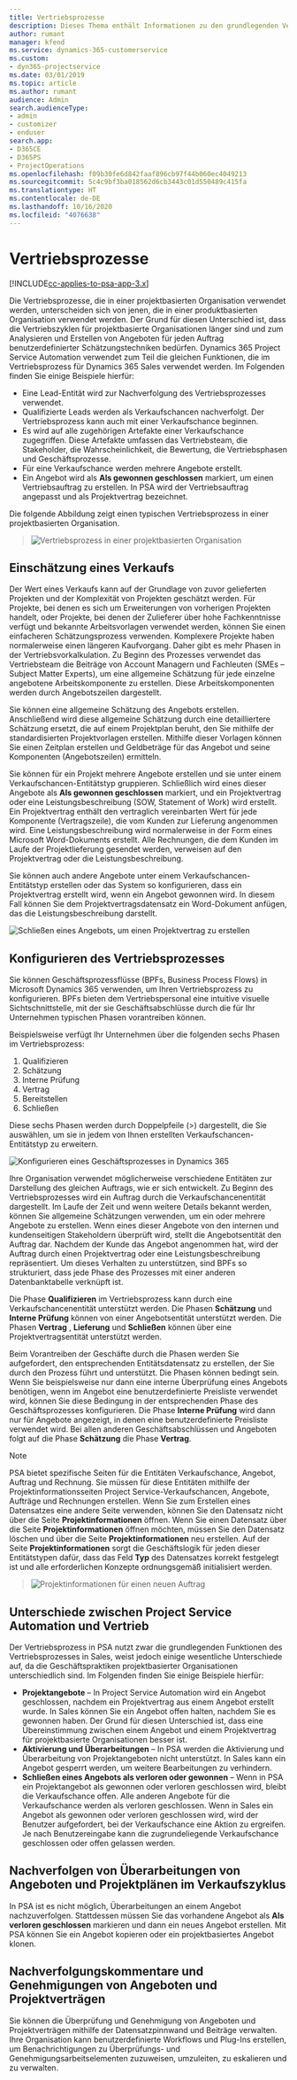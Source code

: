 ```yaml
---
title: Vertriebsprozesse
description: Dieses Thema enthält Informationen zu den grundlegenden Vertriebsprozessen.
author: rumant
manager: kfend
ms.service: dynamics-365-customerservice
ms.custom:
- dyn365-projectservice
ms.date: 03/01/2019
ms.topic: article
ms.author: rumant
audience: Admin
search.audienceType:
- admin
- customizer
- enduser
search.app:
- D365CE
- D365PS
- ProjectOperations
ms.openlocfilehash: f09b30fe6d842faaf896cb97f44b060ec4049213
ms.sourcegitcommit: 5c4c9bf3ba018562d6cb3443c01d550489c415fa
ms.translationtype: HT
ms.contentlocale: de-DE
ms.lasthandoff: 10/16/2020
ms.locfileid: "4076638"
---
```

# <a name="sales-processes"></a>Vertriebsprozesse

[!INCLUDE[cc-applies-to-psa-app-3.x](../includes/cc-applies-to-psa-app-3x.md)]

Die Vertriebsprozesse, die in einer projektbasierten Organisation verwendet werden, unterscheiden sich von jenen, die in einer produktbasierten Organisation verwendet werden. Der Grund für diesen Unterschied ist, dass die Vertriebszyklen für projektbasierte Organisationen länger sind und zum Analysieren und Erstellen von Angeboten für jeden Auftrag benutzerdefinierter Schätzungstechniken bedürfen. Dynamics 365 Project Service Automation verwendet zum Teil die gleichen Funktionen, die im Vertriebsprozess für Dynamics 365 Sales verwendet werden. Im Folgenden finden Sie einige Beispiele hierfür:

- Eine Lead-Entität wird zur Nachverfolgung des Vertriebsprozesses verwendet.
- Qualifizierte Leads werden als Verkaufschancen nachverfolgt. Der Vertriebsprozess kann auch mit einer Verkaufschance beginnen.
- Es wird auf alle zugehörigen Artefakte einer Verkaufschance zugegriffen. Diese Artefakte umfassen das Vertriebsteam, die Stakeholder, die Wahrscheinlichkeit, die Bewertung, die Vertriebsphasen und Geschäftsprozesse.
- Für eine Verkaufschance werden mehrere Angebote erstellt.
- Ein Angebot wird als **Als gewonnen geschlossen** markiert, um einen Vertriebsauftrag zu erstellen. In PSA wird der Vertriebsauftrag angepasst und als Projektvertrag bezeichnet.

Die folgende Abbildung zeigt einen typischen Vertriebsprozess in einer projektbasierten Organisation.

> ![Vertriebsprozess in einer projektbasierten Organisation](media/basic-guide-1.png)

## <a name="estimating-a-sale"></a>Einschätzung eines Verkaufs
Der Wert eines Verkaufs kann auf der Grundlage von zuvor gelieferten Projekten und der Komplexität von Projekten geschätzt werden. Für Projekte, bei denen es sich um Erweiterungen von vorherigen Projekten handelt, oder Projekte, bei denen der Zulieferer über hohe Fachkenntnisse verfügt und bekannte Arbeitsvorlagen verwendet werden, können Sie einen einfacheren Schätzungsprozess verwenden. Komplexere Projekte haben normalerweise einen längeren Kaufvorgang. Daher gibt es mehr Phasen in der Vertriebsvorkalkulation. Zu Beginn des Prozesses verwendet das Vertriebsteam die Beiträge von Account Managern und Fachleuten (SMEs – Subject Matter Experts), um eine allgemeine Schätzung für jede einzelne angebotene Arbeitskomponente zu erstellen. Diese Arbeitskomponenten werden durch Angebotszeilen dargestellt. 

Sie können eine allgemeine Schätzung des Angebots erstellen. Anschließend wird diese allgemeine Schätzung durch eine detailliertere Schätzung ersetzt, die auf einem Projektplan beruht, den Sie mithilfe der standardisierten Projektvorlagen erstellen. Mithilfe dieser Vorlagen können Sie einen Zeitplan erstellen und Geldbeträge für das Angebot und seine Komponenten (Angebotszeilen) ermitteln. 

Sie können für ein Projekt mehrere Angebote erstellen und sie unter einem Verkaufschancen-Entitätstyp gruppieren. Schließlich wird eines dieser Angebote als **Als gewonnen geschlossen** markiert, und ein Projektvertrag oder eine Leistungsbeschreibung (SOW, Statement of Work) wird erstellt. Ein Projektvertrag enthält den vertraglich vereinbarten Wert für jede Komponente (Vertragszeile), die vom Kunden zur Lieferung angenommen wird. Eine Leistungsbeschreibung wird normalerweise in der Form eines Microsoft Word-Dokuments erstellt. Alle Rechnungen, die dem Kunden im Laufe der Projektlieferung gesendet werden, verweisen auf den Projektvertrag oder die Leistungsbeschreibung.

Sie können auch andere Angebote unter einem Verkaufschancen-Entitätstyp erstellen oder das System so konfigurieren, dass ein Projektvertrag erstellt wird, wenn ein Angebot gewonnen wird. In diesem Fall können Sie dem Projektvertragsdatensatz ein Word-Dokument anfügen, das die Leistungsbeschreibung darstellt.

![Schließen eines Angebots, um einen Projektvertrag zu erstellen](media/basic-guide-2.png)

## <a name="configuring-the-sales-process"></a>Konfigurieren des Vertriebsprozesses
Sie können Geschäftsprozessflüsse (BPFs, Business Process Flows) in Microsoft Dynamics 365 verwenden, um Ihren Vertriebsprozess zu konfigurieren. BPFs bieten dem Vertriebspersonal eine intuitive visuelle Sichtschnittstelle, mit der sie Geschäftsabschlüsse durch die für Ihr Unternehmen typischen Phasen vorantreiben können.

Beispielsweise verfügt Ihr Unternehmen über die folgenden sechs Phasen im Vertriebsprozess:

1. Qualifizieren
2. Schätzung
3. Interne Prüfung
4. Vertrag
5. Bereitstellen
6. Schließen

Diese sechs Phasen werden durch Doppelpfeile (\>) dargestellt, die Sie auswählen, um sie in jedem von Ihnen erstellten Verkaufschancen-Entitätstyp zu erweitern.

![Konfigurieren eines Geschäftsprozesses in Dynamics 365](media/basic-guide-3.png)
 
Ihre Organisation verwendet möglicherweise verschiedene Entitäten zur Darstellung des gleichen Auftrags, wie er sich entwickelt. Zu Beginn des Vertriebsprozesses wird ein Auftrag durch die Verkaufschancenentität dargestellt. Im Laufe der Zeit und wenn weitere Details bekannt werden, können Sie allgemeine Schätzungen verwenden, um ein oder mehrere Angebote zu erstellen. Wenn eines dieser Angebote von den internen und kundenseitigen Stakeholdern überprüft wird, stellt die Angebotsentität den Auftrag dar. Nachdem der Kunde das Angebot angenommen hat, wird der Auftrag durch einen Projektvertrag oder eine Leistungsbeschreibung repräsentiert. Um dieses Verhalten zu unterstützen, sind BPFs so strukturiert, dass jede Phase des Prozesses mit einer anderen Datenbanktabelle verknüpft ist.

Die Phase **Qualifizieren** im Vertriebsprozess kann durch eine Verkaufschancenentität unterstützt werden. Die Phasen **Schätzung** und **Interne Prüfung** können von einer Angebotsentität unterstützt werden. Die Phasen **Vertrag** , **Lieferung** und **Schließen** können über eine Projektvertragsentität unterstützt werden.

Beim Vorantreiben der Geschäfte durch die Phasen werden Sie aufgefordert, den entsprechenden Entitätsdatensatz zu erstellen, der Sie durch den Prozess führt und unterstützt. Die Phasen können bedingt sein. Wenn Sie beispielsweise nur dann eine interne Überprüfung eines Angebots benötigen, wenn im Angebot eine benutzerdefinierte Preisliste verwendet wird, können Sie diese Bedingung in der entsprechenden Phase des Geschäftsprozesses konfigurieren. Die Phase **Interne Prüfung** wird dann nur für Angebote angezeigt, in denen eine benutzerdefinierte Preisliste verwendet wird. Bei allen anderen Geschäftsabschlüssen und Angeboten folgt auf die Phase **Schätzung** die Phase **Vertrag**.

> [!NOTE]
> PSA bietet spezifische Seiten für die Entitäten Verkaufschance, Angebot, Auftrag und Rechnung. Sie müssen für diese Entitäten mithilfe der Projektinformationsseiten Project Service-Verkaufschancen, Angebote, Aufträge und Rechnungen erstellen. Wenn Sie zum Erstellen eines Datensatzes eine andere Seite verwenden, können Sie den Datensatz nicht über die Seite **Projektinformationen** öffnen. Wenn Sie einen Datensatz über die Seite **Projektinformationen** öffnen möchten, müssen Sie den Datensatz löschen und über die Seite **Projektinformationen** neu erstellen. Auf der Seite **Projektinformationen** sorgt die Geschäftslogik für jeden dieser Entitätstypen dafür, dass das Feld **Typ** des Datensatzes korrekt festgelegt ist und alle erforderlichen Konzepte ordnungsgemäß initialisiert werden.

> ![Projektinformationen für einen neuen Auftrag](media/basic-guide-4.png)
 
## <a name="differences-between-project-service-automation-and-sales"></a>Unterschiede zwischen Project Service Automation und Vertrieb
Der Vertriebsprozess in PSA nutzt zwar die grundlegenden Funktionen des Vertriebsprozesses in Sales, weist jedoch einige wesentliche Unterschiede auf, da die Geschäftspraktiken projektbasierter Organisationen unterschiedlich sind. Im Folgenden finden Sie einige Beispiele hierfür:

- **Projektangebote** – In Project Service Automation wird ein Angebot geschlossen, nachdem ein Projektvertrag aus einem Angebot erstellt wurde. In Sales können Sie ein Angebot offen halten, nachdem Sie es gewonnen haben. Der Grund für diesen Unterschied ist, dass eine Übereinstimmung zwischen einem Angebot und einem Projektvertrag für projektbasierte Organisationen besser ist. 
- **Aktivierung und Überarbeitungen** – In PSA werden die Aktivierung und Überarbeitung von Projektangeboten nicht unterstützt. In Sales kann ein Angebot gesperrt werden, um weitere Bearbeitungen zu verhindern.
- **Schließen eines Angebots als verloren oder gewonnen** – Wenn in PSA ein Projektangebot als gewonnen oder verloren geschlossen wird, bleibt die Verkaufschance offen. Alle anderen Angebote für die Verkaufschance werden als verloren geschlossen. Wenn in Sales ein Angebot als gewonnen oder verloren geschlossen wird, wird der Benutzer aufgefordert, bei der Verkaufschance eine Aktion zu ergreifen. Je nach Benutzereingabe kann die zugrundeliegende Verkaufschance geschlossen oder offen gelassen werden.

## <a name="tracking-revisions-to-quotes-and-project-plans-in-the-sales-cycle"></a>Nachverfolgen von Überarbeitungen von Angeboten und Projektplänen im Verkaufszyklus
In PSA ist es nicht möglich, Überarbeitungen an einem Angebot nachzuverfolgen. Stattdessen müssen Sie das vorhandene Angebot als **Als verloren geschlossen** markieren und dann ein neues Angebot erstellen. Mit PSA können Sie ein Angebot kopieren oder ein projektbasiertes Angebot klonen.

## <a name="tracking-comments-and-approvals-of-quotes-and-project-contracts"></a>Nachverfolgungskommentare und Genehmigungen von Angeboten und Projektverträgen
Sie können die Überprüfung und Genehmigung von Angeboten und Projektverträgen mithilfe der Datensatzpinnwand und Beiträge verwalten. Ihre Organisation kann benutzerdefinierte Workflows und Plug-Ins erstellen, um Benachrichtigungen zu Überprüfungs- und Genehmigungsarbeitselementen zuzuweisen, umzuleiten, zu eskalieren und zu verwalten.

